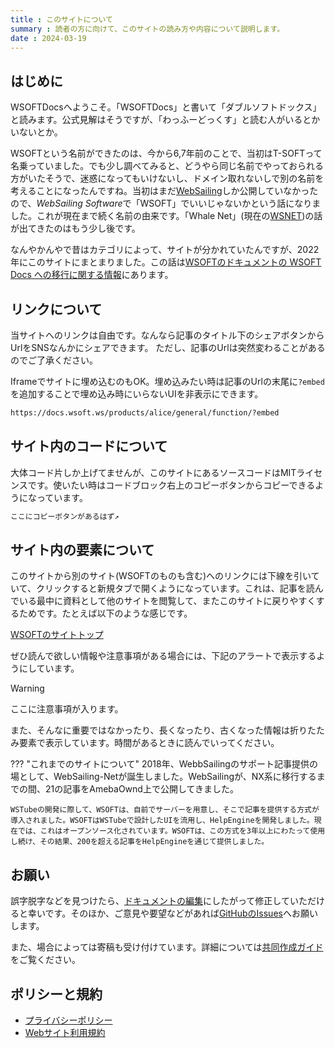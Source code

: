 ```yaml
---
title : このサイトについて
summary : 読者の方に向けて、このサイトの読み方や内容について説明します。
date : 2024-03-19
---
```


## はじめに
WSOFTDocsへようこそ。「WSOFTDocs」と書いて「ダブルソフトドックス」と読みます。公式見解はそうですが、「わっふーどっくす」と読む人がいるとかいないとか。

WSOFTという名前ができたのは、今から6,7年前のことで、当初はT-SOFTって名乗っていました。でも少し調べてみると、どうやら同じ名前でやっておられる方がいたそうで、迷惑になってもいけないし、ドメイン取れないしで別の名前を考えることになったんですね。当初はまだ[WebSailing](../products/websailing/index.md)しか公開していなかったので、*WebSailing Software*で「WSOFT」でいいじゃないかという話になりました。これが現在まで続く名前の由来です。「Whale Net」(現在の[WSNET](../products/wsnet/index.md))の話が出てきたのはもう少し後です。

なんやかんやで昔はカテゴリによって、サイトが分かれていたんですが、2022年にこのサイトにまとまりました。この話は[WSOFTのドキュメントの WSOFT Docs への移行に関する情報](./migration-to-docs.md)にあります。

## リンクについて
当サイトへのリンクは自由です。なんなら記事のタイトル下の<i class="bi bi-share"></i>シェアボタンからUrlをSNSなんかにシェアできます。
ただし、記事のUrlは突然変わることがあるのでご了承ください。

Iframeでサイトに埋め込むのもOK。埋め込みたい時は記事のUrlの末尾に`?embed`を追加することで埋め込み時にいらないUIを非表示にできます。

```txt title="例"
https://docs.wsoft.ws/products/alice/general/function/?embed
```

## サイト内のコードについて
大体コード片しか上げてませんが、このサイトにあるソースコードはMITライセンスです。使いたい時はコードブロック右上のコピーボタンからコピーできるようになっています。

```txt title="練習用"
ここにコピーボタンがあるはず↗︎
```

## サイト内の要素について
このサイトから別のサイト(WSOFTのものも含む)へのリンクには下線を引いていて、クリックすると新規タブで開くようになっています。これは、記事を読んでいる最中に資料として他のサイトを閲覧して、またこのサイトに戻りやすくするためです。たとえば以下のような感じです。

[WSOFTのサイトトップ](https://wsoft.ws/)

ぜひ読んで欲しい情報や注意事項がある場合には、下記のアラートで表示するようにしています。

> [!WARNING]
> ここに注意事項が入ります。

また、そんなに重要ではなかったり、長くなったり、古くなった情報は折りたたみ要素で表示しています。時間があるときに読んでいってください。

??? "これまでのサイトについて"
    2018年、WebbSailingのサポート記事提供の場として、WebSailing-Netが誕生しました。WebSailingが、NX系に移行するまでの間、21の記事をAmebaOwnd上で公開してきました。

    WSTubeの開発に際して、WSOFTは、自前でサーバーを用意し、そこで記事を提供する方式が導入されました。WSOFTはWSTubeで設計したUIを流用し、HelpEngineを開発しました。現在では、これはオープンソース化されています。WSOFTは、この方式を3年以上にわたって使用し続け、その結果、200を超える記事をHelpEngineを通じて提供しました。

## お願い
誤字脱字などを見つけたら、[ドキュメントの編集](../contribute/edit-document.md)にしたがって修正していただけると幸いです。そのほか、ご意見や要望などがあれば[GitHubのIssues](https://github.com/WSOFT-Project/docs/issues)へお願いします。

また、場合によっては寄稿も受け付けています。詳細については[共同作成ガイド](../contribute/index.md)をご覧ください。

## ポリシーと規約

- [プライバシーポリシー](../legal/privacy-policy.md)
- [Webサイト利用規約](../legal/site-terms.md)
